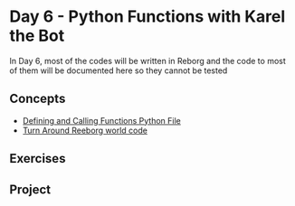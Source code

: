# Day 6 - Python Functions with Karel the Bot

In Day 6, most of the codes will be written in Reborg and the code to most of them will be documented here so they cannot be tested

## Concepts

- [Defining and Calling Functions Python File](./concepts/00_define-functions.py)
- [Turn Around Reeborg world code](./concepts/01_turn-around.py)

## Exercises

## Project
